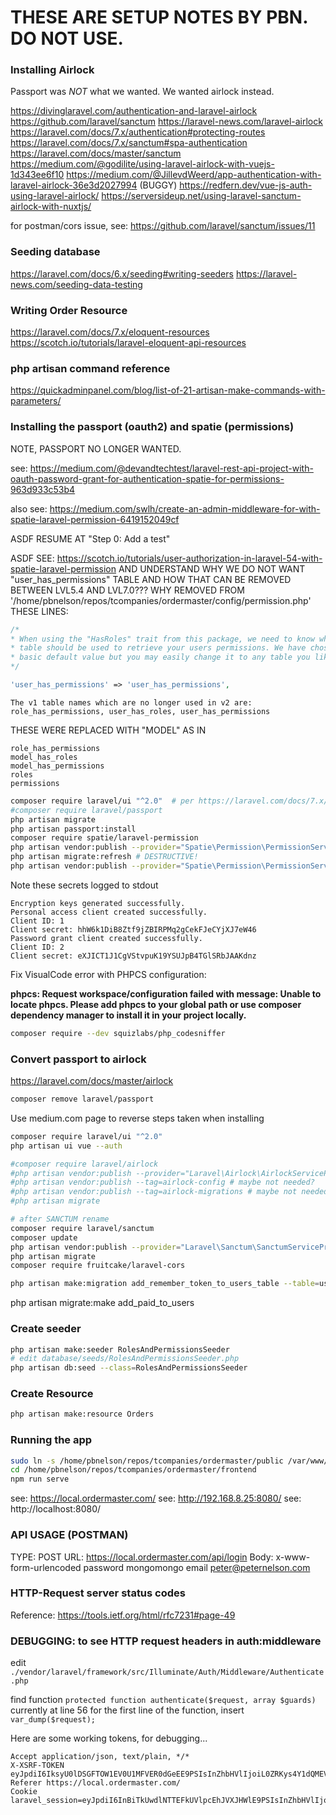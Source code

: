# THESE ARE SETUP NOTES BY PBN. DO NOT USE.





### Installing Airlock

Passport was *NOT* what we wanted. We wanted airlock instead.

https://divinglaravel.com/authentication-and-laravel-airlock
https://github.com/laravel/sanctum
https://laravel-news.com/laravel-airlock
https://laravel.com/docs/7.x/authentication#protecting-routes
https://laravel.com/docs/7.x/sanctum#spa-authentication
https://laravel.com/docs/master/sanctum
https://medium.com/@godilite/using-laravel-airlock-with-vuejs-1d343ee6f10
https://medium.com/@JillevdWeerd/app-authentication-with-laravel-airlock-36e3d2027994 (BUGGY)
https://redfern.dev/vue-js-auth-using-laravel-airlock/
https://serversideup.net/using-laravel-sanctum-airlock-with-nuxtjs/

for postman/cors issue, see: https://github.com/laravel/sanctum/issues/11




### Seeding database

https://laravel.com/docs/6.x/seeding#writing-seeders
https://laravel-news.com/seeding-data-testing




### Writing Order Resource

https://laravel.com/docs/7.x/eloquent-resources
https://scotch.io/tutorials/laravel-eloquent-api-resources




### php artisan command reference

https://quickadminpanel.com/blog/list-of-21-artisan-make-commands-with-parameters/


### Installing the passport (oauth2) and spatie (permissions)

NOTE, PASSPORT NO LONGER WANTED.


see: https://medium.com/@devandtechtest/laravel-rest-api-project-with-oauth-password-grant-for-authentication-spatie-for-permissions-963d933c53b4


also see: https://medium.com/swlh/create-an-admin-middleware-for-with-spatie-laravel-permission-6419152049cf

ASDF RESUME AT "Step 0: Add a test"



ASDF SEE: https://scotch.io/tutorials/user-authorization-in-laravel-54-with-spatie-laravel-permission
AND UNDERSTAND WHY WE DO NOT WANT "user_has_permissions" TABLE
AND HOW THAT CAN BE REMOVED BETWEEN LVL5.4 AND LVL7.0???
WHY REMOVED FROM '/home/pbnelson/repos/tcompanies/ordermaster/config/permission.php'
THESE LINES:
```php
/*
* When using the "HasRoles" trait from this package, we need to know which
* table should be used to retrieve your users permissions. We have chosen a
* basic default value but you may easily change it to any table you like.
*/

'user_has_permissions' => 'user_has_permissions',
```
```text
The v1 table names which are no longer used in v2 are:
role_has_permissions, user_has_roles, user_has_permissions
```

THESE WERE REPLACED WITH "MODEL" AS IN
```list
role_has_permissions
model_has_roles
model_has_permissions
roles
permissions
```


````bash
composer require laravel/ui "^2.0"  # per https://laravel.com/docs/7.x/upgrade#authentication-scaffolding
#composer require laravel/passport
php artisan migrate
php artisan passport:install
composer require spatie/laravel-permission
php artisan vendor:publish --provider="Spatie\Permission\PermissionServiceProvider" --tag="migrations"
php artisan migrate:refresh # DESTRUCTIVE!
php artisan vendor:publish --provider="Spatie\Permission\PermissionServiceProvider" --tag="config"

````

Note these secrets logged to stdout

````log
Encryption keys generated successfully.
Personal access client created successfully.
Client ID: 1
Client secret: hhW6k1DiB8Ztf9jZBIRPMq2gCekFJeCYjXJ7eW46
Password grant client created successfully.
Client ID: 2
Client secret: eXJICT1J1CgVStvpuK19YSUJpB4TGlSRbJAAKdnz

````


Fix VisualCode error with PHPCS configuration:

__phpcs: Request workspace/configuration failed with message: Unable to locate phpcs. Please add phpcs to your global path or use composer dependency manager to install it in your project locally.__

````bash
composer require --dev squizlabs/php_codesniffer
````


### Convert passport to airlock

https://laravel.com/docs/master/airlock

````bash
composer remove laravel/passport

````

Use medium.com page to reverse steps taken when installing

````bash
composer require laravel/ui "^2.0"
php artisan ui vue --auth

````

````bash
#composer require laravel/airlock
#php artisan vendor:publish --provider="Laravel\Airlock\AirlockServiceProvider"
#php artisan vendor:publish --tag=airlock-config # maybe not needed?
#php artisan vendor:publish --tag=airlock-migrations # maybe not needed?
#php artisan migrate

# after SANCTUM rename
composer require laravel/sanctum
composer update
php artisan vendor:publish --provider="Laravel\Sanctum\SanctumServiceProvider"
php artisan migrate
composer require fruitcake/laravel-cors


````

````bash
php artisan make:migration add_remember_token_to_users_table --table=users
````


php artisan migrate:make add_paid_to_users





### Create seeder

````bash
php artisan make:seeder RolesAndPermissionsSeeder
# edit database/seeds/RolesAndPermissionsSeeder.php
php artisan db:seed --class=RolesAndPermissionsSeeder

````


### Create Resource

````bash
php artisan make:resource Orders
````



### Running the app

````bash
sudo ln -s /home/pbnelson/repos/tcompanies/ordermaster/public /var/www/html/localom
cd /home/pbnelson/repos/tcompanies/ordermaster/frontend
npm run serve

````

see: https://local.ordermaster.com/
see: http://192.168.8.25:8080/
see: http://localhost:8080/





### API USAGE (POSTMAN)

TYPE: POST
URL: https://local.ordermaster.com/api/login
Body: x-www-form-urlencoded
password mongomongo
email peter@peternelson.com



### HTTP-Request server status codes

Reference: https://tools.ietf.org/html/rfc7231#page-49




### DEBUGGING: to see HTTP request headers in auth:middleware

edit `./vendor/laravel/framework/src/Illuminate/Auth/Middleware/Authenticate.php`

find function `protected function authenticate($request, array $guards)`
currently at line 56
for the first line of the function, insert `var_dump($request);`


Here are some working tokens, for debugging...
````text
Accept application/json, text/plain, */*
X-XSRF-TOKEN eyJpdiI6IksyU0lDSGFTOW1EV0U1MFVER0dGeEE9PSIsInZhbHVlIjoiL0ZRKys4Y1dQMEVSRjVaL203Qm11cFRVT3lRYWtST2R0c3k5KzBVakJ1ZEV1MzRlNTRhNW10L3FPaWhZN3JRaiIsIm1hYyI6IjIxYmY1M2VmY2NkMGE0M2VkNTZmN2NjZThlNDQ2OWYzYTYzNmFiYTY5ZTk0M2MyMDhlODUxNTQ1NTUxYjBlZjIifQ==
Referer https://local.ordermaster.com/
Cookie laravel_session=eyJpdiI6InBiTkUwdlNTTEFkUVlpcEhJVXJHWlE9PSIsInZhbHVlIjoiREkvTTZVR1c5cmxXTjByWlNsTEZWWkNUaW1VbmlYUFBLSis0WFZQd1pFVDhFSWw5UjhXZXBxbGl6V2NkL3J2ZiIsIm1hYyI6ImM0NTM2OGQ4ODBjODdmYWMzZGI5ZDQxNWMyNzdlMzlhMDA1OGRiODllZTAzNWYxZDAwZDZiZWI1NjhlZmZiMjIifQ%3D%3D
````
